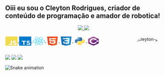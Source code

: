## Oiii eu sou o Cleyton Rodrigues, criador de conteúdo de programação e amador de robotica!
<div align="center">
  <a href="https://github.com/cleytonsilvadev">
  <img height="150em" src="https://github-readme-stats.vercel.app/api?username=cleytonsilvadev&show_icons=true&theme=dark&include_all_commits=true&count_private=true"/>
  <img height="150em" src="https://github-readme-stats.vercel.app/api/top-langs/?username=cleytonsilvadev&layout=compact&langs_count=7&theme=dark"/>
</div>
<div style="display: inline_block"><br>
  <img align="center" alt="cleyton-Js" height="30" width="40" src="https://raw.githubusercontent.com/devicons/devicon/master/icons/javascript/javascript-plain.svg">
  <img align="center" alt="cleyton-Ts" height="30" width="40" src="https://raw.githubusercontent.com/devicons/devicon/master/icons/typescript/typescript-plain.svg">
  <img align="center" alt="cleyton-React" height="30" width="40" src="https://raw.githubusercontent.com/devicons/devicon/master/icons/react/react-original.svg">
  <img align="center" alt="cleyton-HTML" height="30" width="40" src="https://raw.githubusercontent.com/devicons/devicon/master/icons/html5/html5-original.svg">
  <img align="center" alt="cleyton-CSS" height="30" width="40" src="https://raw.githubusercontent.com/devicons/devicon/master/icons/css3/css3-original.svg">
  <img align="center" alt="cleyton-Python" height="30" width="40" src="https://raw.githubusercontent.com/devicons/devicon/master/icons/python/python-original.svg">
  <img align="center" alt="cleyton-Csharp" height="30" width="40" src="https://raw.githubusercontent.com/devicons/devicon/master/icons/csharp/csharp-original.svg">
  <img align="right" alt="cleyton-pic" height="150" style="border-radius:50px;" src="https://images-wixmp-ed30a86b8c4ca887773594c2.wixmp.com/f/8196ba0f-98f1-447c-96b9-4382e205dd6c/d6ofmi2-d17bde3f-fd11-440c-b682-8846417df570.gif?token=eyJ0eXAiOiJKV1QiLCJhbGciOiJIUzI1NiJ9.eyJzdWIiOiJ1cm46YXBwOjdlMGQxODg5ODIyNjQzNzNhNWYwZDQxNWVhMGQyNmUwIiwiaXNzIjoidXJuOmFwcDo3ZTBkMTg4OTgyMjY0MzczYTVmMGQ0MTVlYTBkMjZlMCIsIm9iaiI6W1t7InBhdGgiOiJcL2ZcLzgxOTZiYTBmLTk4ZjEtNDQ3Yy05NmI5LTQzODJlMjA1ZGQ2Y1wvZDZvZm1pMi1kMTdiZGUzZi1mZDExLTQ0MGMtYjY4Mi04ODQ2NDE3ZGY1NzAuZ2lmIn1dXSwiYXVkIjpbInVybjpzZXJ2aWNlOmZpbGUuZG93bmxvYWQiXX0.ttesjFTE3zsGOBzkzaGJHdUbI2BOHOtxzYwGr7Gdx54">
</div>
  
  ##
 
<div> 
  
  <a href="https://www.instagram.com/cleyton_crs/" target="_blank"><img src="https://img.shields.io/badge/-Instagram-%23E4405F?style=for-the-badge&logo=instagram&logoColor=white" target="_blank"></a>
  <a href = "mailto:suportecrs96@gmail.com"><img src="https://img.shields.io/badge/-Gmail-%23333?style=for-the-badge&logo=gmail&logoColor=white" target="_blank"></a>
  <a href="https://www.linkedin.com/in/cleytoncrs/" target="_blank"><img src="https://img.shields.io/badge/-LinkedIn-%230077B5?style=for-the-badge&logo=linkedin&logoColor=white" target="_blank"></a> 
 
   ![Snake animation](https://github.com/cleytonsilvadev/cleytonsilvadev/blob/output/github-contribution-grid-snake.svg)
 
</div>
